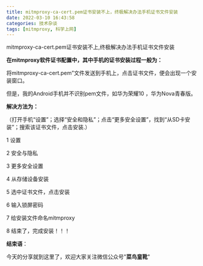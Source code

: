 ```yaml
---
title: mitmproxy-ca-cert.pem证书安装不上，终极解决办法手机证书文件安装
date: 2022-03-10 16:43:58
categories: 技术杂谈
tags: [mitmproxy, 科学上网]
---
```


mitmproxy-ca-cert.pem证书安装不上,终极解决办法手机证书文件安装

<!--more-->

**在mitmproxy软件证书配置中，其中手机的证书安装过程一般为：**

​	将mitmproxy-ca-cert.pem”文件发送到手机上，点击证书文件，便会出现一个安装窗口。

但是，我的Android手机并不识别pem文件，如华为荣耀10 ，华为Nova青春版。

**解决方法为：**

（打开手机“设置”；选择“安全和隐私”；点击“更多安全设置”，找到“从SD卡安装”；搜索该证书文件，点击安装.）

1  设置

2 安全与隐私

3 更多安全设置

4 从存储设备安装

5 选中证书文件，点击安装

6 输入锁屏密码

7 给安装文件命名mitmproxy

8 结束了，完成安装！！！



**结束语**：

​	今天的分享就到这里了，欢迎大家关注微信公众号"**菜鸟童靴**"